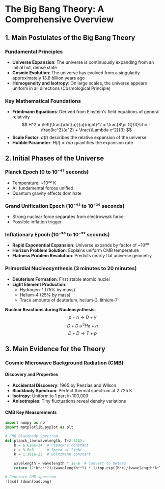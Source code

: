 # The Big Bang Theory: A Comprehensive Overview

## 1. Main Postulates of the Big Bang Theory

### Fundamental Principles
- **Universe Expansion**: The universe is continuously expanding from an initial hot, dense state
- **Cosmic Evolution**: The universe has evolved from a singularity approximately 13.8 billion years ago
- **Homogeneity and Isotropy**: On large scales, the universe appears uniform in all directions (Cosmological Principle)

### Key Mathematical Foundations
- **Friedmann Equations**: Derived from Einstein's field equations of general relativity
  $$
  H^2 = \left(\frac{\dot{a}}{a}\right)^2 = \frac{8\pi G}{3}\rho - \frac{kc^2}{a^2} + \frac{\Lambda c^2}{3}
  $$
- **Scale Factor**: $a(t)$ describes the relative expansion of the universe
- **Hubble Parameter**: $H(t) = \dot{a}/a$ quantifies the expansion rate

## 2. Initial Phases of the Universe

### Planck Epoch (0 to 10⁻⁴³ seconds)
- Temperature: ~10³² K
- All fundamental forces unified
- Quantum gravity effects dominate

### Grand Unification Epoch (10⁻⁴³ to 10⁻³⁶ seconds)
- Strong nuclear force separates from electroweak force
- Possible inflation trigger

### Inflationary Epoch (10⁻³⁶ to 10⁻³² seconds)
- **Rapid Exponential Expansion**: Universe expands by factor of ~10²⁶
- **Horizon Problem Solution**: Explains uniform CMB temperature
- **Flatness Problem Resolution**: Predicts nearly flat universe geometry

### Primordial Nucleosynthesis (3 minutes to 20 minutes)
- **Deuterium Formation**: First stable atomic nuclei
- **Light Element Production**:
  - Hydrogen-1 (75% by mass)
  - Helium-4 (25% by mass)
  - Trace amounts of deuterium, helium-3, lithium-7

**Nuclear Reactions during Nucleosynthesis**:
$$
p + n \rightarrow D + \gamma
$$
$$
D + D \rightarrow ^3He + n
$$
$$
D + D \rightarrow T + p
$$

## 3. Main Evidence for the Theory

### Cosmic Microwave Background Radiation (CMB)

#### Discovery and Properties
- **Accidental Discovery**: 1965 by Penzias and Wilson
- **Blackbody Spectrum**: Perfect thermal spectrum at 2.725 K
- **Isotropy**: Uniform to 1 part in 100,000
- **Anisotropies**: Tiny fluctuations reveal density variations

#### CMB Key Measurements
```python
import numpy as np
import matplotlib.pyplot as plt

# CMB Blackbody Spectrum
def planck_law(wavelength, T=2.725):
    h = 6.626e-34  # Planck's constant
    c = 3.0e8      # Speed of light
    k = 1.381e-23  # Boltzmann constant
    
    wavelength = wavelength * 1e-6  # Convert to meters
    return (2*h*c**2)/(wavelength**5) * 1/(np.exp((h*c)/(wavelength*k*T)) - 1)

# Generate CMB spectrum
![asd] (download.png)